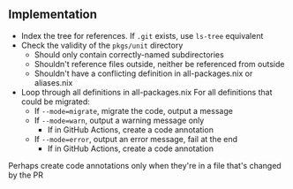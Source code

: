
## Implementation

- Index the tree for references. If `.git` exists, use `ls-tree` equivalent
- Check the validity of the `pkgs/unit` directory
  - Should only contain correctly-named subdirectories
  - Shouldn't reference files outside, neither be referenced from outside
  - Shouldn't have a conflicting definition in all-packages.nix or aliases.nix
- Loop through all definitions in all-packages.nix
  For all definitions that could be migrated:
  - If `--mode=migrate`, migrate the code, output a message
  - If `--mode=warn`, output a warning message only
    - If in GitHub Actions, create a code annotation
  - If `--mode=error`, output an error message, fail at the end
    - If in GitHub Actions, create a code annotation

Perhaps create code annotations only when they're in a file that's changed by the PR
